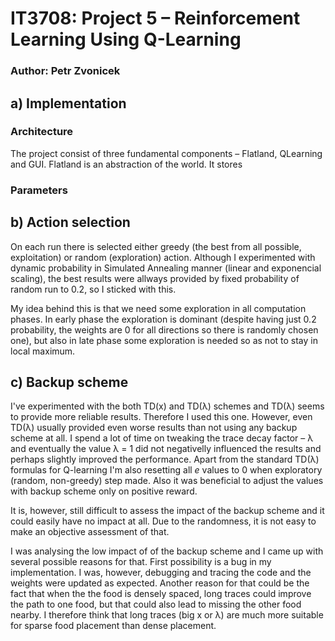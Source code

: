 # IT3708: Project 5 – Reinforcement Learning Using Q-Learning
### Author: Petr Zvonicek

## a) Implementation

### Architecture

The project consist of three fundamental components – Flatland, QLearning and GUI. Flatland is an abstraction of the world. It stores 

### Parameters

## b) Action selection

On each run there is selected either greedy (the best from all possible, exploitation) or random (exploration) action. Although I experimented with dynamic probability in Simulated Annealing manner (linear and exponencial scaling), the best results were allways provided by fixed probability of random run to 0.2, so I sticked with this.

My idea behind this is that we need some exploration in all computation phases. In early phase the exploration is dominant (despite having just 0.2 probability, the weights are 0 for all directions so there is randomly chosen one), but also in late phase some exploration is needed so as not to stay in local maximum.

## c) Backup scheme

I've experimented with the both TD(x) and TD(λ) schemes and TD(λ) seems to provide more reliable results. Therefore I used this one. However, even TD(λ) usually provided even worse results than not using any backup scheme at all. I spend a lot of time on tweaking the trace decay factor – λ and eventually the value λ = 1 did not negativelly influenced the results and perhaps slightly improved the performance. Apart from the standard TD(λ) formulas for Q-learning I'm also resetting all *e* values to 0 when exploratory (random, non-greedy) step made. Also it was beneficial to adjust the values with backup scheme only on positive reward.

It is, however, still difficult to assess the impact of the backup scheme and it could easily have no impact at all. Due to the randomness, it is not easy to make an objective assessment of that.

I was analysing the low impact of of the backup scheme and I came up with several possible reasons for that. First possibility is a bug in my implementation. I was, however, debugging and tracing the code and the weights were updated as expected. Another reason for that could be the fact that when the the food is densely spaced, long traces could improve the path to one food, but that could also lead to missing the other food nearby. I therefore think that long traces (big x or λ) are much more suitable for sparse food placement than dense placement.